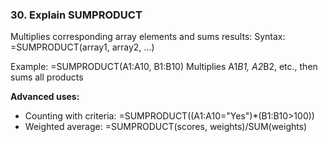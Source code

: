 ### 30. **Explain SUMPRODUCT**

Multiplies corresponding array elements and sums results:
Syntax: =SUMPRODUCT(array1, array2, ...)

Example: =SUMPRODUCT(A1:A10, B1:B10)
Multiplies A1*B1, A2*B2, etc., then sums all products

**Advanced uses:**

- Counting with criteria: =SUMPRODUCT((A1:A10="Yes")*(B1:B10>100))
- Weighted average: =SUMPRODUCT(scores, weights)/SUM(weights)
